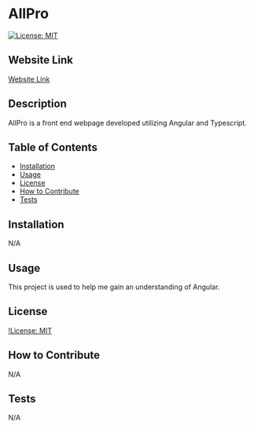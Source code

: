 # AllPro

[![License: MIT](https://img.shields.io/badge/License-MIT-yellow.svg)](https://opensource.org/licenses/MIT)

## Website Link
[Website Link]()

## Description
AllPro is a front end webpage developed utilizing Angular and Typescript.

## Table of Contents
- [Installation](#installation)
- [Usage](#usage)
- [License](#license)
- [How to Contribute](#how-to-contribute)
- [Tests](#tests)

## Installation
N/A

## Usage
This project is used to help me gain an understanding of Angular. 

## License
[!License: MIT](https://choosealicense.com/licenses/mit/)

## How to Contribute
N/A

## Tests
N/A

